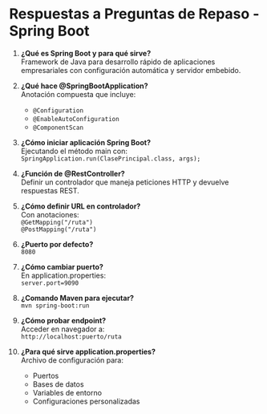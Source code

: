 # Respuestas a Preguntas de Repaso - Spring Boot

1. **¿Qué es Spring Boot y para qué sirve?**  
   Framework de Java para desarrollo rápido de aplicaciones empresariales con configuración automática y servidor embebido.

2. **¿Qué hace @SpringBootApplication?**  
   Anotación compuesta que incluye:  
   - `@Configuration`  
   - `@EnableAutoConfiguration`  
   - `@ComponentScan`

3. **¿Cómo iniciar aplicación Spring Boot?**  
   Ejecutando el método main con:  
   `SpringApplication.run(ClasePrincipal.class, args);`

4. **¿Función de @RestController?**  
   Definir un controlador que maneja peticiones HTTP y devuelve respuestas REST.

5. **¿Cómo definir URL en controlador?**  
   Con anotaciones:  
   `@GetMapping("/ruta")`  
   `@PostMapping("/ruta")`

6. **¿Puerto por defecto?**  
   `8080`

7. **¿Cómo cambiar puerto?**  
   En application.properties:  
   `server.port=9090`

8. **¿Comando Maven para ejecutar?**  
   `mvn spring-boot:run`

9. **¿Cómo probar endpoint?**  
   Acceder en navegador a:  
   `http://localhost:puerto/ruta`

10. **¿Para qué sirve application.properties?**  
    Archivo de configuración para:  
    - Puertos  
    - Bases de datos  
    - Variables de entorno  
    - Configuraciones personalizadas